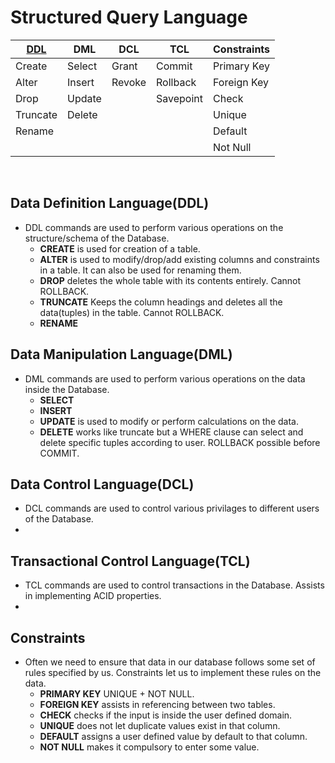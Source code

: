 # Structured Query Language

| [DDL](https://github.com/AbhigyanBafna/collegeLabs/blob/main/SY/DBMS/DDL.md)         | DML         | DCL         | TCL         | Constraints |
| ----------- | ----------- | ----------- | ----------- | ----------- |
| Create      | Select      | Grant       |Commit       | Primary Key |
| Alter       | Insert      | Revoke      |Rollback     | Foreign Key |
| Drop        | Update      |             |Savepoint    | Check       |
| Truncate    | Delete      |             |             | Unique      |
| Rename      |             |             |             | Default     |
|             |             |             |             | Not Null    |


<br>

## Data Definition Language(DDL)

* DDL commands are used to perform various operations on the structure/schema of the Database.
  *  <b>CREATE</b> is used for creation of a table.
  *  <b>ALTER</b> is used to modify/drop/add existing columns and constraints in a table. It can also be used for renaming them.
  *  <b>DROP</b> deletes the whole table with its contents entirely. Cannot ROLLBACK.
  *  <b>TRUNCATE</b> Keeps the column headings and deletes all the data(tuples) in the table. Cannot ROLLBACK.
  *  <b>RENAME</b>


## Data Manipulation Language(DML)

* DML commands are used to perform various operations on the data inside the Database.
  *  <b>SELECT</b> 
  *  <b>INSERT</b> 
  *  <b>UPDATE</b> is used to modify or perform calculations on the data.
  *  <b>DELETE</b> works like truncate but a WHERE clause can select and delete specific tuples according to user. ROLLBACK possible before COMMIT.


## Data Control Language(DCL)

* DCL commands are used to control various privilages to different users of the Database.
*  


## Transactional Control Language(TCL)

* TCL commands are used to control transactions in the Database. Assists in implementing ACID
properties.
*  


## Constraints

* Often we need to ensure that data in our database follows some set of rules specified by us.
Constraints let us to implement these rules on the data.
  *  <b>PRIMARY KEY</b> UNIQUE + NOT NULL.
  *  <b>FOREIGN KEY</b> assists in referencing between two tables.
  *  <b>CHECK</b> checks if the input is inside the user defined domain.
  *  <b>UNIQUE</b> does not let duplicate values exist in that column.
  *  <b>DEFAULT</b> assigns a user defined value by default to that column.
  *  <b>NOT NULL</b> makes it compulsory to enter some value.


